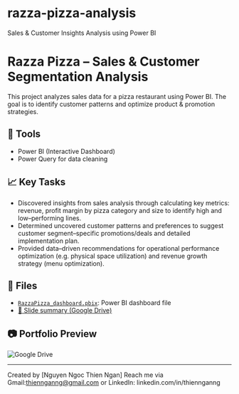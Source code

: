 # razza-pizza-analysis
Sales &amp; Customer Insights Analysis using Power BI
# Razza Pizza – Sales & Customer Segmentation Analysis

This project analyzes sales data for a pizza restaurant using Power BI. The goal is to identify customer patterns and optimize product & promotion strategies.

## 🔧 Tools
- Power BI (Interactive Dashboard)
- Power Query for data cleaning

## 📈 Key Tasks
- Discovered insights from sales analysis through calculating key metrics: revenue, profit margin by pizza category and size to identify high and low–performing lines.
- Determined uncovered customer patterns and preferences to suggest customer segment–specific promotions/deals and detailed  implementation plan.
- Provided data–driven recommendations for operational performance optimization (e.g. physical space utilization) and revenue growth strategy (menu optimization).

## 📂 Files
- [`RazzaPizza_dashboard.pbix`](./RazzaPizza_dashboard.pbix): Power BI dashboard file
- [📄 Slide summary (Google Drive)](https://drive.google.com/file/d/15PT8Q32UPWkfH7TnoM9R2D0rYY_e4Etw/view?usp=sharing)

## 📷 Portfolio Preview
![Google Drive](https://drive.google.com/file/d/1Pn57QfIB3GIt8PUg5UfdzgJTvXV_V7_z/view?usp=sharing)

---

Created by [Nguyen Ngoc Thien Ngan] 
Reach me via Gmail:thiennganng@gmail.com or LinkedIn: linkedin.com/in/thiennganng
